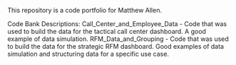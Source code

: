 This repository is a code portfolio for Matthew Allen.

Code Bank Descriptions:
Call_Center_and_Employee_Data - Code that was used to build the data for the tactical call center dashboard.
                                A good example of data simulation.
RFM_Data_and_Grouping - Code that was used to build the data for the strategic RFM dashboard.
                        Good examples of data simulation and structuring data for a specific use case.
